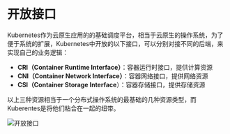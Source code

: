 # 开放接口

Kubernetes作为云原生应用的的基础调度平台，相当于云原生的操作系统，为了便于系统的扩展，Kubernetes中开放的以下接口，可以分别对接不同的后端，来实现自己的业务逻辑：

* **CRI（Container Runtime Interface）**：容器运行时接口，提供计算资源
* **CNI（Container Network Interface）**：容器网络接口，提供网络资源
* **CSI（Container Storage Interface**）：容器存储接口，提供存储资源

以上三种资源相当于一个分布式操作系统的最基础的几种资源类型，而Kuberentes是将他们粘合在一起的纽带。

![&#x5F00;&#x653E;&#x63A5;&#x53E3;](https://jimmysong.io/kubernetes-handbook/images/open-interfaces.jpg)

